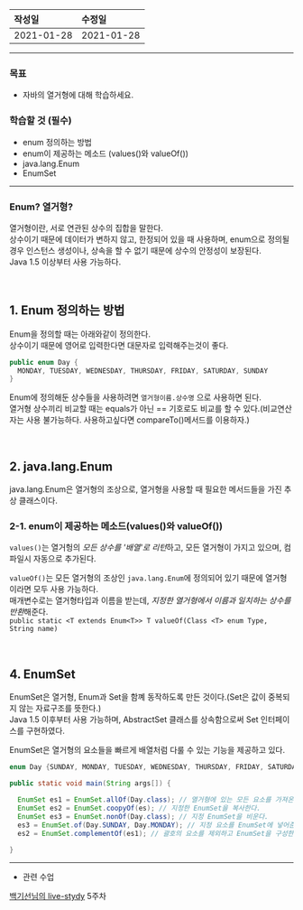 |작성일|수정일|
|:----|:----|
|2021-01-28|2021-01-28|

--------

### 목표
- 자바의 열거형에 대해 학습하세요.

### 학습할 것 (필수)
- enum 정의하는 방법
- enum이 제공하는 메소드 (values()와 valueOf())
- java.lang.Enum
- EnumSet

------

### Enum? 열거형?
열거형이란, 서로 연관된 상수의 집합을 말한다.<br>
상수이기 때문에 데이터가 변하지 않고, 한정되어 있을 때 사용하며, enum으로 정의될 경우 인스턴스 생성이나, 상속을 할 수 없기 때문에 상수의 안정성이 보장된다.<br>
Java 1.5 이상부터 사용 가능하다.

<br>

## 1. Enum 정의하는 방법

Enum을 정의할 때는 아래와같이 정의한다.<br>
상수이기 때문에 영어로 입력한다면 대문자로 입력해주는것이 좋다.
```java
public enum Day {
  MONDAY, TUESDAY, WEDNESDAY, THURSDAY, FRIDAY, SATURDAY, SUNDAY
}
```

Enum에 정의해둔 상수들을 사용하려면 `열거형이름.상수명` 으로 사용하면 된다.<br>
열거형 상수끼리 비교할 때는 equals가 아닌 == 기호로도 비교를 할 수 있다.(비교연산자는 사용 불가능하다. 사용하고싶다면 compareTo()메서드를 이용하자.)<br>

<br>

## 2. java.lang.Enum

java.lang.Enum은 열거형의 조상으로, 열거형을 사용할 때 필요한 메서드들을 가진 추상 클래스이다.

### 2-1. enum이 제공하는 메소드(values()와 valueOf())

`values()`는 열거헝의 *모든 상수를 '배열'로 리턴*하고, 모든 열거형이 가지고 있으며, 컴파일시 자동으로 추가된다.

`valueOf()`는 모든 열거형의 조상인 `java.lang.Enum`에 정의되어 있기 때문에 열거형이라면 모두 사용 가능하다.<br>
매개변수로는 열거형타입과 이름을 받는데, *지정한 열거형에서 이름과 일치하는 상수를 반환*해준다.<br>
`public static <T extends Enum<T>> T valueOf(Class <T> enum Type, String name)`

<br>

## 4. EnumSet

EnumSet은 열거형, Enum과 Set을 함꼐 동작하도록 만든 것이다.(Set은 값이 중복되지 않는 자료구조를 뜻한다.)<br>
Java 1.5 이후부터 사용 가능하며, AbstractSet 클래스를 상속함으로써 Set 인터페이스를 구현하였다.

EnumSet은 열거형의 요소들을 빠르게 배열처럼 다룰 수 있는 기능을 제공하고 있다.

```java
enum Day {SUNDAY, MONDAY, TUESDAY, WEDNESDAY, THURSDAY, FRIDAY, SATURDAY}

public static void main(String args[]) {

  EnumSet es1 = EnumSet.allOf(Day.class); // 열거형에 있는 모든 요소를 가져온다.
  EnumSet es2 = EnumSet.coopyOf(es); // 지정한 EnumSet을 복사한다.
  EnumSet es3 = EnumSet.nonOf(Day.class); // 지정 EnumSet을 비운다.
  es3 = EnumSet.of(Day.SUNDAY, Day.MONDAY); // 지정 요소를 EnumSet에 넣어준다.
  es2 = EnumSet.complementOf(es1); // 괄호의 요소를 제외하고 EnumSet을 구성한다.
  
}
```


<hr>

- 관련 수업

[백기선님의 live-stydy](https://github.com/whiteship/live-study/issues) 5주차
